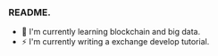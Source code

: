 ### README.

- 🌱 I'm currently learning blockchain and big data.
- ⚡ I'm currently writing a exchange develop tutorial.
